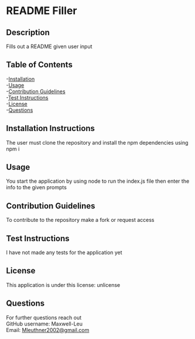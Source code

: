 # README Filler 

## Description

Fills out a README given user input

## Table of Contents

-[Installation](#installation)\
-[Usage](#usage)\
-[Contribution Guidelines](#contribution_guidelines)\
-[Test Instructions](#test_instructions)\
-[License](#license)\
-[Questions](#Questions)
## Installation Instructions

The user must clone the repository and install the npm dependencies using npm i

## Usage

You start the application by using node to run the index.js file then enter the info to the given prompts

## Contribution Guidelines

To contribute to the repository make a fork or request access

## Test Instructions

I have not made any tests for the application yet

## License

This application is under this license: unlicense


## Questions

For further questions reach out \
GitHub username: Maxwell-Leu \
Email: Mleuthner2002@gmail.com
